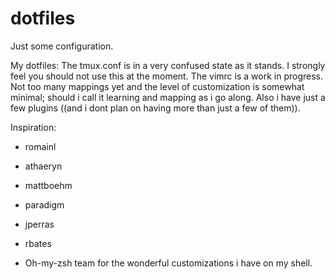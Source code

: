 dotfiles
========

Just some configuration.

My dotfiles:
The tmux.conf is in a very confused state as it stands. I strongly feel you should not use this at the moment.
The vimrc is a work in progress. Not too many mappings yet and the level of customization is somewhat minimal; should i call it learning and mapping as i go along. Also i have just a few plugins ((and i dont plan on having more than just a few of them)).


Inspiration:
-   romainl
-   athaeryn
-   mattboehm
-   paradigm
-   jperras
-   rbates

-   Oh-my-zsh team for the wonderful customizations i have on my shell.


